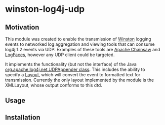 winston-log4j-udp
=================

Motivation
----------

This module was created to enable the transmission of [Winston](https://github.com/flatiron/winston) logging events to networked log aggregation and viewing tools that can consume log4j 1.2 events via UDP. Examples of these tools are [Apache Chainsaw](http://logging.apache.org/chainsaw/) and [LogFaces](http://www.moonlit-software.com/), however any UDP client could be targeted.

It implements the functionality (but not the interface) of the Java [org.apache.log4j.net.UDPAppender class](http://logging.apache.org/log4j/companions/receivers/apidocs/org/apache/log4j/net/UDPAppender.html). This includes the ability to specify a [Layout](http://logging.apache.org/log4j/1.2/apidocs/index.html), which will convert the event to formatted text for transmission. Currently the only layout implemented by the module is the XMLLayout, whose output conforms to this dtd.

Usage
-----

Installation
------------

